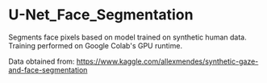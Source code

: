 # U-Net_Face_Segmentation
Segments face pixels based on model trained on synthetic human data. 
Training performed on Google Colab's GPU runtime.

Data obtained from: https://www.kaggle.com/allexmendes/synthetic-gaze-and-face-segmentation

